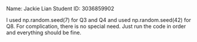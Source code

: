 Name: Jackie Lian
Student ID: 3036859902

I used np.random.seed(7) for Q3 and Q4 and used np.random.seed(42) for Q8.
For complication, there is no special need. Just run the code in order and everything should be fine.
